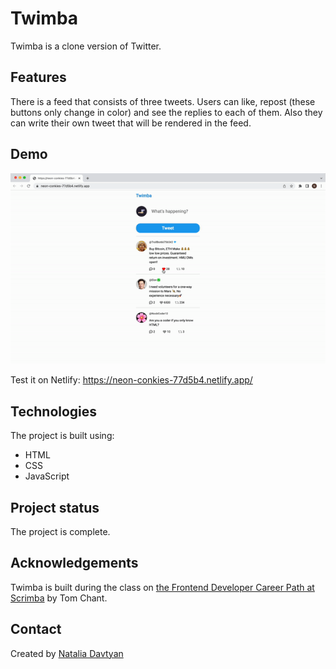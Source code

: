 # Twimba

Twimba is a clone version of Twitter.

## Features
There is a feed that consists of three tweets. Users can like, repost (these buttons only change in color) and see the replies to each of them. Also they can write their own tweet that will be rendered in the feed.

## Demo
![The demonstration](./twimba.gif)

Test it on Netlify: https://neon-conkies-77d5b4.netlify.app/

## Technologies
The project is built using:
* HTML
* CSS
* JavaScript

## Project status
The project is complete.

## Acknowledgements
Twimba is built during the class on [the Frontend Developer Career Path at Scrimba](https://scrimba.com/learn/frontend) by Tom Chant.

## Contact
Created by [Natalia Davtyan](https://github.com/nataliadavtyan)

